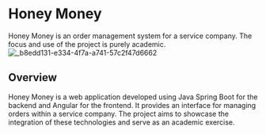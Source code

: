 # Honey Money
Honey Money is an order management system for a service company. The focus and use of the project is purely academic.
<br>
![_b8edd131-e334-4f7a-a741-57c2f47d6662](https://github.com/Navelogic/HoneyMoney/assets/93350805/4f08498e-cf2f-4c80-bb7d-9c15340fbad1)

## Overview
Honey Money is a web application developed using Java Spring Boot for the backend and Angular for the frontend. It provides an interface for managing orders within a service company. The project aims to showcase the integration of these technologies and serve as an academic exercise.
